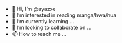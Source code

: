 - 👋 Hi, I’m @ayazxe
- 👀 I’m interested in reading manga/hwa/hua
- 🌱 I’m currently learning ...
- 💞️ I’m looking to collaborate on ...
- 📫 How to reach me ...

<!---
ayazxe/ayazxe is a ✨ special ✨ repository because its `README.md` (this file) appears on your GitHub profile.
You can click the Preview link to take a look at your changes.
--->
